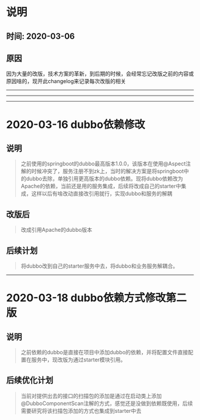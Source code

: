 # 说明
## 时间: 2020-03-06
## 原因
因为大量的改版，技术方案的革新，到后期的时候，会经常忘记改版之前的内容或原因啥的，现开此changelog来记录每次改版的相关

---
---
---

# 2020-03-16 dubbo依赖修改
## 说明
> 之前使用的springboot的dubbo最高版本1.0.0，该版本在使用@Aspect注解的时候冲突了，服务注册不到zk上，当时的解决方案是将springboot中的dubbo去除，单独引用更高版本的dubbo依赖。现将dubbo依赖改为Apache的依赖，当前还是用的服务集成，后续将改成自己的starter中集成，这样以后有啥改动直接改引用就行，实现dubbo和服务的解耦
## 改版后
> 改成引用Apache的dubbo版本
## 后续计划
> 将dubbo改到自己的starter服务中去，将dubbo和业务服务解耦合。

---

# 2020-03-18 dubbo依赖方式修改第二版
## 说明
> 之前依赖的dubbo是直接在项目中添加dubbo的依赖，并将配置文件直接配置在服务中，现改版为通过starter模块引用。
## 后续优化计划
> 当前对提供出去的接口的扫描包的添加是通过在启动类上添加@DubboComponentScan注解的方式，感觉还是没做到依赖既使用，后续需要研究将该扫描包添加的方式也集成到starter中去